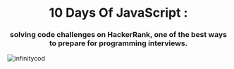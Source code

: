 <h1  align="center"> 10 Days Of JavaScript :</h1>
<h3 align="center"> solving code challenges on HackerRank, one of the best ways to prepare for programming interviews.</h3>
<p align="left"> <img src="https://miro.medium.com/max/1200/1*Tj160Q6JhR0wKyNixfQv9A.png" alt="infinitycod" /> </p>

